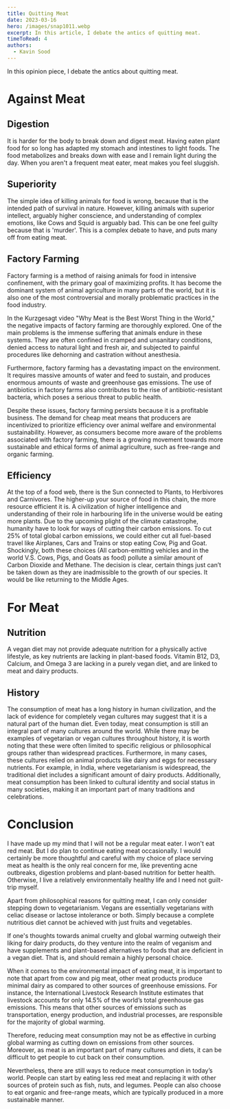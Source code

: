 ```yaml
---
title: Quitting Meat
date: 2023-03-16
hero: /images/snap1011.webp
excerpt: In this article, I debate the antics of quitting meat. 
timeToRead: 4
authors:
  - Kavin Sood
---
```


In this opinion piece, I debate the antics about quitting meat.

# Against Meat
## Digestion
It is harder for the body to break down and digest meat. Having eaten plant food for so long has adapted my stomach and intestines to light foods. The food metabolizes and breaks down with ease and I remain light during the day. When you aren't a frequent meat eater, meat makes you feel sluggish.

## Superiority
The simple idea of killing animals for food is wrong, because that is the intended path of survival in nature. However, killing animals with superior intellect, arguably higher conscience, and understanding of complex emotions, like Cows and Squid is arguably bad. This can be one feel guilty because that is 'murder'. This is a complex debate to have, and puts many off from eating meat.

## Factory Farming
Factory farming is a method of raising animals for food in intensive confinement, with the primary goal of maximizing profits. It has become the dominant system of animal agriculture in many parts of the world, but it is also one of the most controversial and morally problematic practices in the food industry.

In the Kurzgesagt video "Why Meat is the Best Worst Thing in the World," the negative impacts of factory farming are thoroughly explored. One of the main problems is the immense suffering that animals endure in these systems. They are often confined in cramped and unsanitary conditions, denied access to natural light and fresh air, and subjected to painful procedures like dehorning and castration without anesthesia.

Furthermore, factory farming has a devastating impact on the environment. It requires massive amounts of water and feed to sustain, and produces enormous amounts of waste and greenhouse gas emissions. The use of antibiotics in factory farms also contributes to the rise of antibiotic-resistant bacteria, which poses a serious threat to public health.

Despite these issues, factory farming persists because it is a profitable business. The demand for cheap meat means that producers are incentivized to prioritize efficiency over animal welfare and environmental sustainability. However, as consumers become more aware of the problems associated with factory farming, there is a growing movement towards more sustainable and ethical forms of animal agriculture, such as free-range and organic farming.

## Efficiency
At the top of a food web, there is the Sun connected to Plants, to Herbivores and Carnivores. The higher-up your source of food in this chain, the more resource efficient it is. A civilization of higher intelligence and understanding of their role in harbouring life in the universe would be eating more plants. Due to the upcoming plight of the climate catastrophe, humanity have to look for ways of cutting their carbon emissions. To cut 25% of total global carbon emissions, we could either cut all fuel-based travel like Airplanes, Cars and Trains or stop eating Cow, Pig and Goat. Shockingly, both these choices (All carbon-emitting vehicles and in the world V.S. Cows, Pigs, and Goats as food) pollute a similar amount of Carbon Dioxide and Methane. The decision is clear, certain things just can’t be taken down as they are inadmissible to the growth of our species. It would be like returning to the Middle Ages. 

# For Meat
## Nutrition
A vegan diet may not provide adequate nutrition for a physically active lifestyle, as key nutrients are lacking in plant-based foods. Vitamin B12, D3, Calcium, and Omega 3 are lacking in a purely vegan diet, and are linked to meat and dairy products.

## History
The consumption of meat has a long history in human civilization, and the lack of evidence for completely vegan cultures may suggest that it is a natural part of the human diet. Even today, meat consumption is still an integral part of many cultures around the world. While there may be examples of vegetarian or vegan cultures throughout history, it is worth noting that these were often limited to specific religious or philosophical groups rather than widespread practices. Furthermore, in many cases, these cultures relied on animal products like dairy and eggs for necessary nutrients. For example, in India, where vegetarianism is widespread, the traditional diet includes a significant amount of dairy products. Additionally, meat consumption has been linked to cultural identity and social status in many societies, making it an important part of many traditions and celebrations.


# Conclusion
I have made up my mind that I will not be a regular meat eater. I won't eat red meat. But I do plan to continue eating meat occasionally. I would certainly be more thoughtful and careful with my choice of place serving meat as health is the only real concern for me, like preventing acne outbreaks, digestion problems and plant-based nutrition for better health. Otherwise, I live a relatively environmentally healthy life and I need not guilt-trip myself.

Apart from philosophical reasons for quitting meat, I can only consider stepping down to vegetarianism. Vegans are essentially vegetarians with celiac disease or lactose intolerance or both. Simply because a complete nutritious diet cannot be achieved with just fruits and vegetables. 

If one's thoughts towards animal cruelty and global warming outweigh their liking for dairy products, do they venture into the realm of veganism and have supplements and plant-based alternatives to foods that are deficient in a vegan diet. That is, and should remain a highly personal choice.

When it comes to the environmental impact of eating meat, it is important to note that apart from cow and pig meat, other meat products produce minimal dairy as compared to other sources of greenhouse emissions. For instance, the International Livestock Research Institute estimates that livestock accounts for only 14.5% of the world’s total greenhouse gas emissions. This means that other sources of emissions such as transportation, energy production, and industrial processes, are responsible for the majority of global warming. 

Therefore, reducing meat consumption may not be as effective in curbing global warming as cutting down on emissions from other sources. Moreover, as meat is an important part of many cultures and diets, it can be difficult to get people to cut back on their consumption. 

Nevertheless, there are still ways to reduce meat consumption in today’s world. People can start by eating less red meat and replacing it with other sources of protein such as fish, nuts, and legumes. People can also choose to eat organic and free-range meats, which are typically produced in a more sustainable manner.